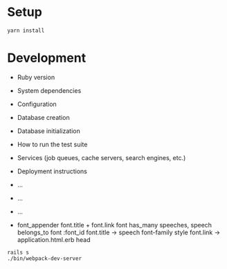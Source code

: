 # Setup

```
yarn install
```

# Development

* Ruby version

* System dependencies

* Configuration

* Database creation

* Database initialization

* How to run the test suite

* Services (job queues, cache servers, search engines, etc.)

* Deployment instructions

* ...

* ...

* ...

* font_appender
font.title + font.link
font has_many speeches, speech belongs_to font :font_id
font.title -> speech font-family style
font.link -> application.html.erb head
```
rails s
./bin/webpack-dev-server
```
